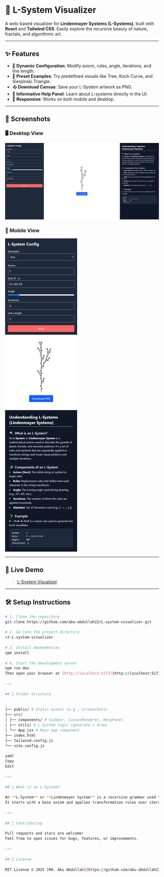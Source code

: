 # 🌿 L-System Visualizer

A web-based visualizer for **Lindenmayer Systems (L-Systems)**, built with **React** and **Tailwind CSS**. Easily explore the recursive beauty of nature, fractals, and algorithmic art.

---

## ✨ Features

- 📐 **Dynamic Configuration**: Modify axiom, rules, angle, iterations, and line length.
- 🌳 **Preset Examples**: Try predefined visuals like Tree, Koch Curve, and Sierpinski Triangle.
- 📤 **Download Canvas**: Save your L-System artwork as PNG.
- 🧠 **Informative Help Panel**: Learn about L-systems directly in the UI.
- 📱 **Responsive**: Works on both mobile and desktop.

---

## 📸 Screenshots

### 🖥️ Desktop View

![Desktop View](./public/screenshot-desktop.png)

### 📱 Mobile View

![Mobile View](./public/screenshot-mobile.png)


---

## 🚀 Live Demo

> [L-System Visualizer](https://l-system-visualizer.netlify.app/) 

---

## 🛠️ Setup Instructions

```bash
# 1. Clone the repository
git clone https://github.com/abu-abdullah22/L-system-visualizer.git

# 2. Go into the project directory
cd L-system-visualizer

# 3. Install dependencies
npm install

# 4. Start the development server
npm run dev
Then open your browser at [http://localhost:5173](http://localhost:5173).

---

## 📂 Folder Structure

.
├── public/ # Static assets (e.g., screenshots)
├── src/
│ ├── components/ # Sidebar, CanvasRenderer, HelpPanel
│ ├── utils/ # L-System logic (generate + draw)
│ └── App.jsx # Main app component
├── index.html
├── tailwind.config.js
└── vite.config.js

yaml
Copy
Edit

---

## 📘 What is an L-System?

An **L-System** or **Lindenmayer System** is a recursive grammar used to simulate the growth of plants, algae, and fractals.  
It starts with a base axiom and applies transformation rules over iterations to generate complex patterns.

---

## 🤝 Contributing

Pull requests and stars are welcome!  
Feel free to open issues for bugs, features, or improvements.

---

## 📜 License

MIT License © 2025 [Md. Abu Abdullah](https://github.com/abu-abdullah22)